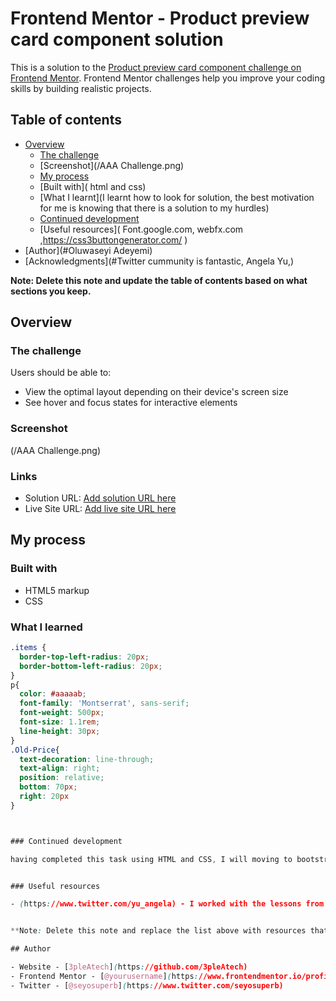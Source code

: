 # Frontend Mentor - Product preview card component solution

This is a solution to the [Product preview card component challenge on Frontend Mentor](https://www.frontendmentor.io/challenges/product-preview-card-component-GO7UmttRfa). Frontend Mentor challenges help you improve your coding skills by building realistic projects. 

## Table of contents

- [Overview](#overview)
  - [The challenge](/design/desktop-design)
  - [Screenshot](/AAA Challenge.png)
  - [My process](#my-process)
  - [Built with]( html and css)
  - [What I learnt](I learnt how to look for solution, the best motivation for me is knowing that there is a solution to my hurdles)
  - [Continued development](#continued-development)
  - [Useful resources]( Font.google.com, webfx.com <!-- for colorpicker -->,https://css3buttongenerator.com/ )
- [Author](#Oluwaseyi Adeyemi)
- [Acknowledgments](#Twitter cummunity is fantastic, Angela Yu,)

**Note: Delete this note and update the table of contents based on what sections you keep.**

## Overview

### The challenge

Users should be able to:

- View the optimal layout depending on their device's screen size
- See hover and focus states for interactive elements

### Screenshot

(/AAA Challenge.png)



### Links

- Solution URL: [Add solution URL here](https://your-solution-url.com)
- Live Site URL: [Add live site URL here](https://your-live-site-url.com)

## My process

### Built with

- HTML5 markup
- CSS



### What I learned

```css
.items {
  border-top-left-radius: 20px;
  border-bottom-left-radius: 20px;
}
p{
  color: #aaaaab;
  font-family: 'Montserrat', sans-serif;
  font-weight: 500px;
  font-size: 1.1rem;
  line-height: 30px;
}
.Old-Price{
  text-decoration: line-through;
  text-align: right;
  position: relative;
  bottom: 70px;
  right: 20px
}



### Continued development

having completed this task using HTML and CSS, I will moving to bootstraps and later JS.


### Useful resources

- (https://www.twitter.com/yu_angela) - I worked with the lessons from @yu_angela. I am delighted to her her as a teacher.


**Note: Delete this note and replace the list above with resources that helped you during the challenge. These could come in handy for anyone viewing your solution or for yourself when you look back on this project in the future.**

## Author

- Website - [3pleAtech](https://github.com/3pleAtech)
- Frontend Mentor - [@yourusername](https://www.frontendmentor.io/profile/3pleAtech)
- Twitter - [@seyosuperb](https://www.twitter.com/seyosuperb)



